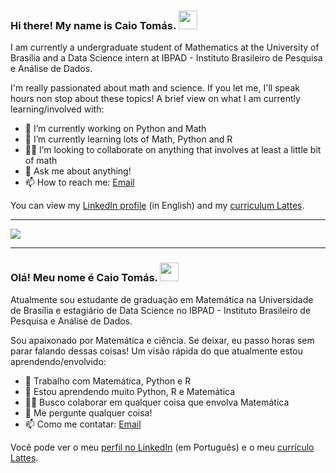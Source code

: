 ### Hi there! My name is Caio Tomás. <img src="https://raw.githubusercontent.com/MartinHeinz/MartinHeinz/master/wave.gif" width="30px">

I am currently a undergraduate student of Mathematics at the University of Brasília and a Data Science intern at IBPAD - Instituto Brasileiro de Pesquisa e Análise de Dados. 

I'm really passionated about math and science. If you let me, I'll speak hours non stop about these topics! A brief view on what I am currently learning/involved with:

- 🔭 I’m currently working on Python and Math
- 🌱 I’m currently learning lots of Math, Python and R
- 🤝🏼 I’m looking to collaborate on anything that involves at least a little bit of math
- 💬 Ask me about anything!
- 📫 How to reach me: [Email](caiotomas6@gmail.com)

You can view my [LinkedIn profile](https://www.linkedin.com/in/caiotomas/?locale=en_US) (in English) and my [curriculum Lattes](http://lattes.cnpq.br/3803046005556999). 

------------------------------------------------------

<img src='https://github-readme-stats.vercel.app/api/top-langs/?username=CaioTomas&layout=compact&theme=highcontrast'>

------------------------------------------------------

### Olá! Meu nome é Caio Tomás. <img src="https://raw.githubusercontent.com/MartinHeinz/MartinHeinz/master/wave.gif" width="30px">

Atualmente sou estudante de graduação em Matemática na Universidade de Brasília e estagiário de Data Science no IBPAD - Instituto Brasileiro de Pesquisa e Análise de Dados.

Sou apaixonado por Matemática e ciência. Se deixar, eu passo horas sem parar falando dessas coisas! Um visão rápida do que atualmente estou aprendendo/envolvido:

- 🔭 Trabalho com Matemática, Python e R
- 🌱 Estou aprendendo muito Python, R e Matemática
- 🤝🏼 Busco colaborar em qualquer coisa que envolva Matemática
- 💬 Me pergunte qualquer coisa!
- 📫 Como me contatar: [Email](caiotomas6@gmail.com)

Você pode ver o meu [perfil no LinkedIn](https://www.linkedin.com/in/caiotomas/) (em Português) e o meu [currículo Lattes](http://lattes.cnpq.br/3803046005556999).
